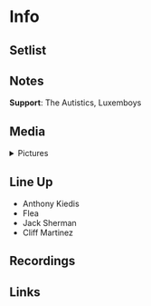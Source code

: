 # Info

## Setlist

## Notes

**Support**: The Autistics, Luxemboys

## Media 

<details>
  <summary>Pictures</summary>
  <img alt="Flyer" title="Flyer" src="19850125f.jpg" height="200" />
</details>

## Line Up

* Anthony Kiedis
* Flea
* Jack Sherman
* Cliff Martinez

## Recordings

## Links